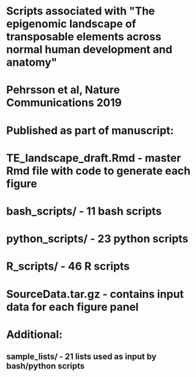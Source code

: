 # Scripts associated with "The epigenomic landscape of transposable elements across normal human development and anatomy"
# Pehrsson et al, Nature Communications 2019

# Published as part of manuscript:
# TE_landscape_draft.Rmd - master Rmd file with code to generate each figure
# bash_scripts/ - 11 bash scripts
# python_scripts/ - 23 python scripts
# R_scripts/ - 46 R scripts
# SourceData.tar.gz - contains input data for each figure panel

# Additional:
## sample_lists/ - 21 lists used as input by bash/python scripts

